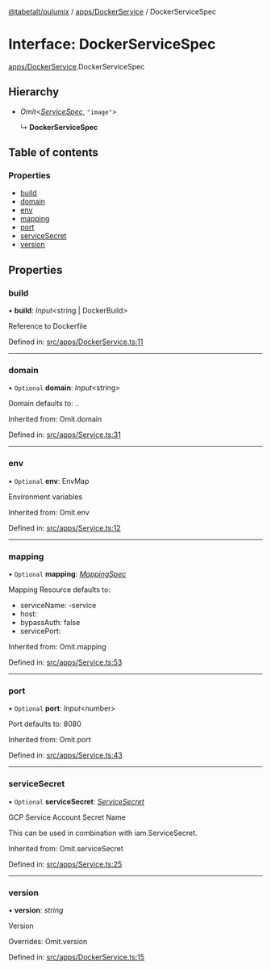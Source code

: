 [@tabetalt/pulumix](../README.md) / [apps/DockerService](../modules/apps_dockerservice.md) / DockerServiceSpec

# Interface: DockerServiceSpec

[apps/DockerService](../modules/apps_dockerservice.md).DockerServiceSpec

## Hierarchy

- *Omit*<[*ServiceSpec*](apps_service.servicespec.md), ``"image"``\>

  ↳ **DockerServiceSpec**

## Table of contents

### Properties

- [build](apps_dockerservice.dockerservicespec.md#build)
- [domain](apps_dockerservice.dockerservicespec.md#domain)
- [env](apps_dockerservice.dockerservicespec.md#env)
- [mapping](apps_dockerservice.dockerservicespec.md#mapping)
- [port](apps_dockerservice.dockerservicespec.md#port)
- [serviceSecret](apps_dockerservice.dockerservicespec.md#servicesecret)
- [version](apps_dockerservice.dockerservicespec.md#version)

## Properties

### build

• **build**: *Input*<string \| DockerBuild\>

Reference to Dockerfile

Defined in: [src/apps/DockerService.ts:11](https://github.com/tabetalt/pulumix/blob/015837c/src/apps/DockerService.ts#L11)

___

### domain

• `Optional` **domain**: *Input*<string\>

Domain
defaults to: <name>.<mayor-version>.<default-domain>

Inherited from: Omit.domain

Defined in: [src/apps/Service.ts:31](https://github.com/tabetalt/pulumix/blob/015837c/src/apps/Service.ts#L31)

___

### env

• `Optional` **env**: EnvMap

Environment variables

Inherited from: Omit.env

Defined in: [src/apps/Service.ts:12](https://github.com/tabetalt/pulumix/blob/015837c/src/apps/Service.ts#L12)

___

### mapping

• `Optional` **mapping**: [*MappingSpec*](ambassador_mapping.mappingspec.md)

Mapping Resource
defaults to:
 - serviceName: <name>-service
 - host: <domain>
 - bypassAuth: false
 - servicePort: <port>

Inherited from: Omit.mapping

Defined in: [src/apps/Service.ts:53](https://github.com/tabetalt/pulumix/blob/015837c/src/apps/Service.ts#L53)

___

### port

• `Optional` **port**: *Input*<number\>

Port
defaults to: 8080

Inherited from: Omit.port

Defined in: [src/apps/Service.ts:43](https://github.com/tabetalt/pulumix/blob/015837c/src/apps/Service.ts#L43)

___

### serviceSecret

• `Optional` **serviceSecret**: [*ServiceSecret*](../classes/iam_servicesecret.servicesecret.md)

GCP Service Account Secret Name

This can be used in combination with iam.ServiceSecret.

Inherited from: Omit.serviceSecret

Defined in: [src/apps/Service.ts:25](https://github.com/tabetalt/pulumix/blob/015837c/src/apps/Service.ts#L25)

___

### version

• **version**: *string*

Version

Overrides: Omit.version

Defined in: [src/apps/DockerService.ts:15](https://github.com/tabetalt/pulumix/blob/015837c/src/apps/DockerService.ts#L15)
